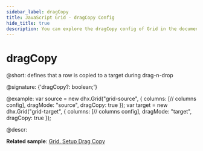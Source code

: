 ```yaml
---
sidebar_label: dragCopy
title: JavaScript Grid - dragCopy Config 
hide_title: true
description: You can explore the dragCopy config of Grid in the documentation of the DHTMLX JavaScript UI library. Browse developer guides and API reference, try out code examples and live demos, and download a free 30-day evaluation version of DHTMLX Suite 7.
---
```

 
# dragCopy

@short: defines that a row is copied to a target during drag-n-drop

@signature: {'dragCopy?: boolean;'}

@example:
var source = new dhx.Grid("grid-source", {
    columns: [// columns config],
    dragMode: "source", 
    dragCopy: true
});
var target = new dhx.Grid("grid-target", {
    columns: [// columns config],
    dragMode: "target", 
    dragCopy: true
});

@descr: 

**Related sample**: [Grid. Setup Drag Copy](https://snippet.dhtmlx.com/23slivyz)

[comment]: # (@related: grid/initialization.md#initialize-grid)

[comment]: # (@relatedapi: grid/api/grid_dragmode_config.md)
